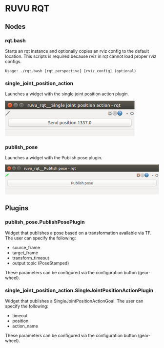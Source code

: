 # RUVU RQT

## Nodes

### rqt.bash

Starts an rqt instance and optionally copies an rviz config to the default location. This scripts is required because
rviz in rqt cannot load proper rviz configs.

```
Usage: ./rqt.bash [rqt_perspective] [rviz_config] (optional)
```

### single_joint_position_action

Launches a widget with the single joint position action plugin.

![single_joint_position](doc/single_joint_position.png)

### publish_pose

Launches a widget with the Publish pose plugin.

![publish_pose](doc/publish_pose.png)

## Plugins

### publish_pose.PublishPosePlugin

Widget that publishes a pose based on a transformation available via TF. The user can specify the following:

- source_frame
- target_frame
- transform_timeout
- output topic (PoseStamped)

These parameters can be configured via the configuration button (gear-wheel).

### single_joint_position_action.SingleJointPositionActionPlugin

Widget that publishes a SingleJointPositionActionGoal. The user can specify the following:

- timeout
- position
- action_name

These parameters can be configured via the configuration button (gear-wheel).
